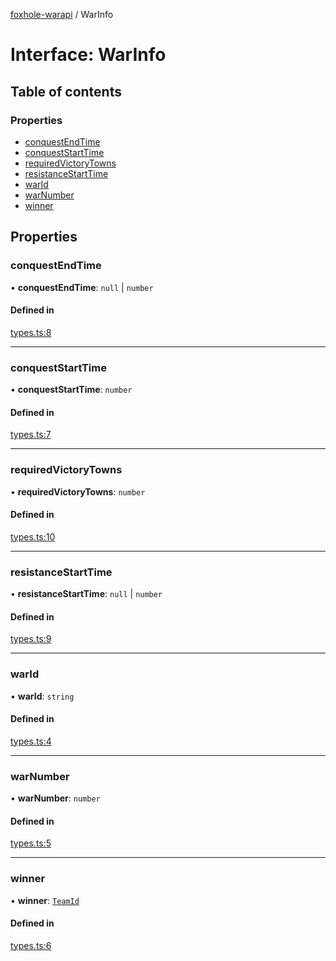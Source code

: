 [foxhole-warapi](../README.md) / WarInfo

# Interface: WarInfo

## Table of contents

### Properties

- [conquestEndTime](WarInfo.md#conquestendtime)
- [conquestStartTime](WarInfo.md#conqueststarttime)
- [requiredVictoryTowns](WarInfo.md#requiredvictorytowns)
- [resistanceStartTime](WarInfo.md#resistancestarttime)
- [warId](WarInfo.md#warid)
- [warNumber](WarInfo.md#warnumber)
- [winner](WarInfo.md#winner)

## Properties

### conquestEndTime

• **conquestEndTime**: ``null`` \| `number`

#### Defined in

[types.ts:8](https://github.com/art0rz/foxhole-warapi/blob/036ec6a/src/types.ts#L8)

___

### conquestStartTime

• **conquestStartTime**: `number`

#### Defined in

[types.ts:7](https://github.com/art0rz/foxhole-warapi/blob/036ec6a/src/types.ts#L7)

___

### requiredVictoryTowns

• **requiredVictoryTowns**: `number`

#### Defined in

[types.ts:10](https://github.com/art0rz/foxhole-warapi/blob/036ec6a/src/types.ts#L10)

___

### resistanceStartTime

• **resistanceStartTime**: ``null`` \| `number`

#### Defined in

[types.ts:9](https://github.com/art0rz/foxhole-warapi/blob/036ec6a/src/types.ts#L9)

___

### warId

• **warId**: `string`

#### Defined in

[types.ts:4](https://github.com/art0rz/foxhole-warapi/blob/036ec6a/src/types.ts#L4)

___

### warNumber

• **warNumber**: `number`

#### Defined in

[types.ts:5](https://github.com/art0rz/foxhole-warapi/blob/036ec6a/src/types.ts#L5)

___

### winner

• **winner**: [`TeamId`](../README.md#teamid)

#### Defined in

[types.ts:6](https://github.com/art0rz/foxhole-warapi/blob/036ec6a/src/types.ts#L6)
